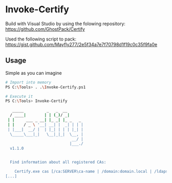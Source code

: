 # Invoke-Certify

Build with Visual Studio by using the folowing repository: https://github.com/GhostPack/Certify

Used the following script to pack: https://gist.github.com/Mayfly277/2e5f34a7e7f70798d1f19c0c35f9fa0e

## Usage

Simple as you can imagine

```bash
# Import into memory
PS C:\Tools> . .\Invoke-Certify.ps1

# Execute it
PS C:\Tools> Invoke-Certify

   _____          _   _  __
  / ____|        | | (_)/ _|
 | |     ___ _ __| |_ _| |_ _   _
 | |    / _ \ '__| __| |  _| | | |
 | |___|  __/ |  | |_| | | | |_| |
  \_____\___|_|   \__|_|_|  \__, |
                             __/ |
                            |___./
  v1.1.0


  Find information about all registered CAs:

    Certify.exe cas [/ca:SERVER\ca-name | /domain:domain.local | /ldapserver:server.domain.local | /path:CN=Configuration,DC=domain,DC=local] [/hideAdmins] [/showAllPermissions] [/skipWebServiceChecks] [/quiet]
[...]
```
